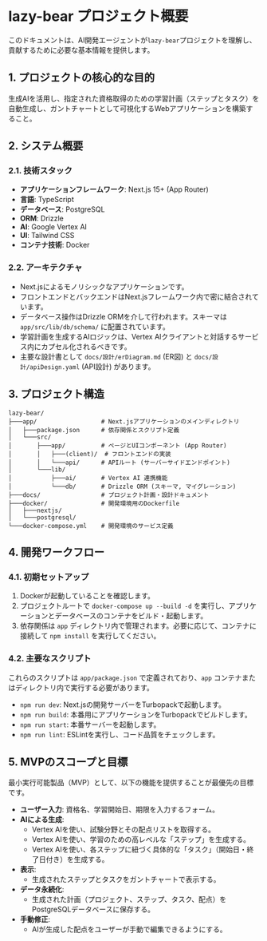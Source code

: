 # lazy-bear プロジェクト概要

このドキュメントは、AI開発エージェントが`lazy-bear`プロジェクトを理解し、貢献するために必要な基本情報を提供します。

## 1. プロジェクトの核心的な目的

生成AIを活用し、指定された資格取得のための学習計画（ステップとタスク）を自動生成し、ガントチャートとして可視化するWebアプリケーションを構築すること。

## 2. システム概要

### 2.1. 技術スタック
- **アプリケーションフレームワーク**: Next.js 15+ (App Router)
- **言語**: TypeScript
- **データベース**: PostgreSQL
- **ORM**: Drizzle
- **AI**: Google Vertex AI
- **UI**: Tailwind CSS
- **コンテナ技術**: Docker

### 2.2. アーキテクチャ
- Next.jsによるモノリシックなアプリケーションです。
- フロントエンドとバックエンドはNext.jsフレームワーク内で密に結合されています。
- データベース操作はDrizzle ORMを介して行われます。スキーマは `app/src/lib/db/schema/` に配置されています。
- 学習計画を生成するAIロジックは、Vertex AIクライアントと対話するサービス内にカプセル化されるべきです。
- 主要な設計書として `docs/設計/erDiagram.md` (ER図) と `docs/設計/apiDesign.yaml` (API設計) があります。

## 3. プロジェクト構造

```
lazy-bear/
├───app/                  # Next.jsアプリケーションのメインディレクトリ
│   ├───package.json      # 依存関係とスクリプト定義
│   └───src/
│       ├───app/          # ページとUIコンポーネント (App Router)
│       │   ├───(client)/  # フロントエンドの実装
│       │   └───api/      # APIルート (サーバーサイドエンドポイント)
│       └───lib/
│           ├───ai/       # Vertex AI 連携機能
│           └───db/       # Drizzle ORM (スキーマ, マイグレーション)
├───docs/                 # プロジェクト計画・設計ドキュメント
├───docker/               # 開発環境用のDockerfile
│   ├───nextjs/
│   └───postgresql/
└───docker-compose.yml    # 開発環境のサービス定義
```

## 4. 開発ワークフロー

### 4.1. 初期セットアップ
1. Dockerが起動していることを確認します。
2. プロジェクトルートで `docker-compose up --build -d` を実行し、アプリケーションとデータベースのコンテナをビルド・起動します。
3. 依存関係は `app` ディレクトリ内で管理されます。必要に応じて、コンテナに接続して `npm install` を実行してください。

### 4.2. 主要なスクリプト
これらのスクリプトは `app/package.json` で定義されており、`app` コンテナまたはディレクトリ内で実行する必要があります。
- `npm run dev`: Next.jsの開発サーバーをTurbopackで起動します。
- `npm run build`: 本番用にアプリケーションをTurbopackでビルドします。
- `npm run start`: 本番サーバーを起動します。
- `npm run lint`: ESLintを実行し、コード品質をチェックします。

## 5. MVPのスコープと目標

最小実行可能製品（MVP）として、以下の機能を提供することが最優先の目標です。
- **ユーザー入力**: 資格名、学習開始日、期限を入力するフォーム。
- **AIによる生成**:
  - Vertex AIを使い、試験分野とその配点リストを取得する。
  - Vertex AIを使い、学習のための高レベルな「ステップ」を生成する。
  - Vertex AIを使い、各ステップに紐づく具体的な「タスク」（開始日・終了日付き）を生成する。
- **表示**:
  - 生成されたステップとタスクをガントチャートで表示する。
- **データ永続化**:
  - 生成された計画（プロジェクト、ステップ、タスク、配点）をPostgreSQLデータベースに保存する。
- **手動修正**:
  - AIが生成した配点をユーザーが手動で編集できるようにする。
